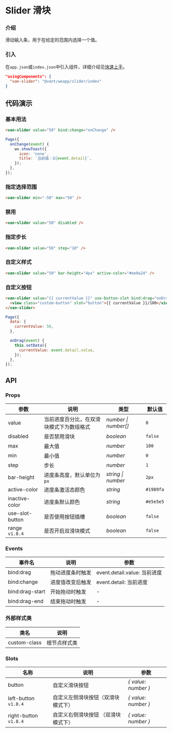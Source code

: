 # Slider 滑块

### 介绍

滑动输入条，用于在给定的范围内选择一个值。

### 引入

在`app.json`或`index.json`中引入组件，详细介绍见[快速上手](#/quickstart#yin-ru-zu-jian)。

```json
"usingComponents": {
  "van-slider": "@vant/weapp/slider/index"
}
```

## 代码演示

### 基本用法

```html
<van-slider value="50" bind:change="onChange" />
```

```js
Page({
  onChange(event) {
    wx.showToast({
      icon: 'none',
      title: `当前值：${event.detail}`,
    });
  },
});
```

### 指定选择范围

```html
<van-slider min="-50" max="50" />
```

### 禁用

```html
<van-slider value="50" disabled />
```

### 指定步长

```html
<van-slider value="50" step="10" />
```

### 自定义样式

```html
<van-slider value="50" bar-height="4px" active-color="#ee0a24" />
```

### 自定义按钮

```html
<van-slider value="{{ currentValue }}" use-button-slot bind:drag="onDrag">
  <view class="custom-button" slot="button">{{ currentValue }}/100</view>
</van-slider>
```

```js
Page({
  data: {
    currentValue: 50,
  },

  onDrag(event) {
    this.setData({
      currentValue: event.detail.value,
    });
  },
});
```

## API

### Props

| 参数 | 说明 | 类型 | 默认值 |
| --- | --- | --- | --- |
| value | 当前进度百分比，在双滑块模式下为数组格式 | _number \| number[]_ | `0` |
| disabled | 是否禁用滑块 | _boolean_ | `false` |
| max | 最大值 | _number_ | `100` |
| min | 最小值 | _number_ | `0` |
| step | 步长 | _number_ | `1` |
| bar-height | 进度条高度，默认单位为 `px` | _string \| number_ | `2px` |
| active-color | 进度条激活态颜色 | _string_ | `#1989fa` |
| inactive-color | 进度条默认颜色 | _string_ | `#e5e5e5` |
| use-slot-button | 是否使用按钮插槽 | _boolean_ | `false` |
| range `v1.8.4` | 是否开启双滑块模式 | _boolean_ | `false` |

### Events

| 事件名          | 说明             | 参数                         |
| --------------- | ---------------- | ---------------------------- |
| bind:drag       | 拖动进度条时触发 | event.detail.value: 当前进度 |
| bind:change     | 进度值改变后触发 | event.detail: 当前进度       |
| bind:drag-start | 开始拖动时触发   | -                            |
| bind:drag-end   | 结束拖动时触发   | -                            |

### 外部样式类

| 类名         | 说明         |
| ------------ | ------------ |
| custom-class | 根节点样式类 |

### Slots

| 名称 | 说明 | 参数 |
| --- | --- | --- |
| button | 自定义滑块按钮 | _{ value: number }_ |
| left-button `v1.8.4` | 自定义左侧滑块按钮（双滑块模式下） | _{ value: number }_ |
| right-button `v1.8.4` | 自定义右侧滑块按钮 （双滑块模式下） | _{ value: number }_ |
